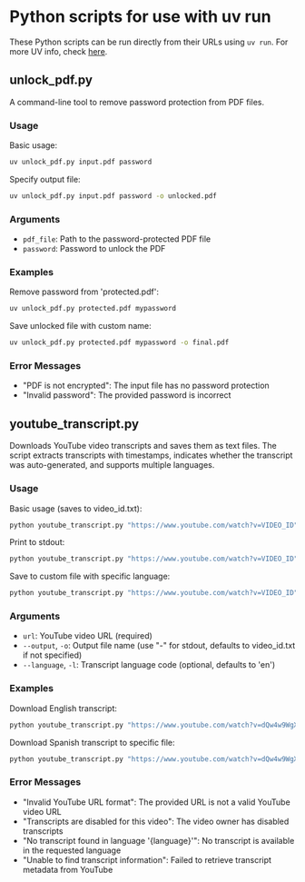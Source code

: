 # Python scripts for use with uv run

These Python scripts can be run directly from their URLs using `uv run`.
For more UV info, check [here](https://github.com/astral-sh/uv).



## unlock_pdf.py

A command-line tool to remove password protection from PDF files.

### Usage

Basic usage:

```bash
uv unlock_pdf.py input.pdf password
```

Specify output file:

```bash
uv unlock_pdf.py input.pdf password -o unlocked.pdf
```

### Arguments

- `pdf_file`: Path to the password-protected PDF file
- `password`: Password to unlock the PDF

### Examples

Remove password from 'protected.pdf':

```bash
uv unlock_pdf.py protected.pdf mypassword
```

Save unlocked file with custom name:

```bash
uv unlock_pdf.py protected.pdf mypassword -o final.pdf
```

### Error Messages

- "PDF is not encrypted": The input file has no password protection
- "Invalid password": The provided password is incorrect

## youtube_transcript.py

Downloads YouTube video transcripts and saves them as text files. The script extracts transcripts with timestamps, indicates whether the transcript was auto-generated, and supports multiple languages.

### Usage

Basic usage (saves to video_id.txt):

```bash
python youtube_transcript.py "https://www.youtube.com/watch?v=VIDEO_ID"
```

Print to stdout:

```bash
python youtube_transcript.py "https://www.youtube.com/watch?v=VIDEO_ID" -o -
```

Save to custom file with specific language:

```bash
python youtube_transcript.py "https://www.youtube.com/watch?v=VIDEO_ID" -o transcript.txt -l es
```

### Arguments

- `url`: YouTube video URL (required)
- `--output`, `-o`: Output file name (use "-" for stdout, defaults to video_id.txt if not specified)
- `--language`, `-l`: Transcript language code (optional, defaults to 'en')

### Examples

Download English transcript:

```bash
python youtube_transcript.py "https://www.youtube.com/watch?v=dQw4w9WgXcQ"
```

Download Spanish transcript to specific file:

```bash
python youtube_transcript.py "https://www.youtube.com/watch?v=dQw4w9WgXcQ" -o rickroll.txt -l es
```

### Error Messages

- "Invalid YouTube URL format": The provided URL is not a valid YouTube video URL
- "Transcripts are disabled for this video": The video owner has disabled transcripts
- "No transcript found in language '{language}'": No transcript is available in the requested language
- "Unable to find transcript information": Failed to retrieve transcript metadata from YouTube